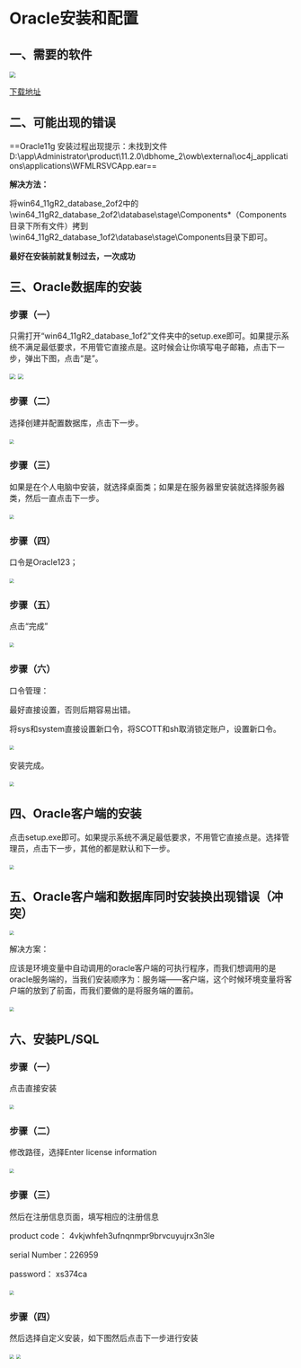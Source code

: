 # Oracle安装和配置

## 一、需要的软件

<img src="https://oafz-draw-bed.oss-cn-beijing.aliyuncs.com/img/Oracle1.jpg" style="zoom: 67%;" />

[下载地址](https://www.oracle.com/database/technologies/oracle-database-software-downloads.html)

## 二、可能出现的错误

==Oracle11g 安装过程出现提示：未找到文件 D:\app\Administrator\product\11.2.0\dbhome_2\owb\external\oc4j_applications\applications\WFMLRSVCApp.ear==

**解决方法：**

将win64_11gR2_database_2of2中的\win64_11gR2_database_2of2\database\stage\Components\*（Components目录下所有文件）拷到\win64_11gR2_database_1of2\database\stage\Components目录下即可。

**最好在安装前就复制过去，一次成功**

## 三、Oracle数据库的安装

### 步骤（一）

只需打开“win64_11gR2_database_1of2”文件夹中的setup.exe即可。如果提示系统不满足最低要求，不用管它直接点是。这时候会让你填写电子邮箱，点击下一步，弹出下图，点击“是”。

<img src="https://oafz-draw-bed.oss-cn-beijing.aliyuncs.com/img/Oracle2.jpg" style="zoom:67%;" />

 <img src="https://oafz-draw-bed.oss-cn-beijing.aliyuncs.com/img/Oracle3.jpg" style="zoom:67%;" />

### 步骤（二）

选择创建并配置数据库，点击下一步。

​    <img src="https://oafz-draw-bed.oss-cn-beijing.aliyuncs.com/img/Oracle4.jpg" style="zoom:50%;" />

### 步骤（三）

如果是在个人电脑中安装，就选择桌面类；如果是在服务器里安装就选择服务器类，然后一直点击下一步。

​    <img src="https://oafz-draw-bed.oss-cn-beijing.aliyuncs.com/img/Oracle5.jpg" style="zoom:50%"/>

### 步骤（四）

口令是Oracle123；

​      <img src="https://oafz-draw-bed.oss-cn-beijing.aliyuncs.com/img/Oracle6.jpg" style="zoom:50%"/>

### 步骤（五）

点击“完成”

​      <img src="https://oafz-draw-bed.oss-cn-beijing.aliyuncs.com/img/Oracle7.jpg" style="zoom:50%"/>

### 步骤（六）

口令管理：

最好直接设置，否则后期容易出错。

将sys和system直接设置新口令，将SCOTT和sh取消锁定账户，设置新口令。

​      <img src="https://oafz-draw-bed.oss-cn-beijing.aliyuncs.com/img/Oracle8.jpg" style="zoom:50%"/>

安装完成。

​      <img src="https://oafz-draw-bed.oss-cn-beijing.aliyuncs.com/img/Oracle9.jpg" style="zoom:50%"/>

## 四、Oracle客户端的安装

点击setup.exe即可。如果提示系统不满足最低要求，不用管它直接点是。选择管理员，点击下一步，其他的都是默认和下一步。

​    <img src="https://oafz-draw-bed.oss-cn-beijing.aliyuncs.com/img/Oracle10.jpg" style="zoom:50%"/>

## 五、Oracle客户端和数据库同时安装换出现错误（冲突）

   <img src="https://oafz-draw-bed.oss-cn-beijing.aliyuncs.com/img/Oracle11.jpg" style="zoom:50%"/>

解决方案：

应该是环境变量中自动调用的oracle客户端的可执行程序，而我们想调用的是oracle服务端的，当我们安装顺序为：服务端——客户端，这个时候环境变量将客户端的放到了前面，而我们要做的是将服务端的置前。

​      <img src="https://oafz-draw-bed.oss-cn-beijing.aliyuncs.com/img/Oracle12.jpg" style="zoom:50%"/>

## 六、安装PL/SQL

### 步骤（一）

点击直接安装

​     <img src="https://oafz-draw-bed.oss-cn-beijing.aliyuncs.com/img/Oracle13.jpg" style="zoom:50%"/>

### 步骤（二）

修改路径，选择Enter license information

​      <img src="https://oafz-draw-bed.oss-cn-beijing.aliyuncs.com/img/Oracle14.jpg" style="zoom:50%"/>

### 步骤（三）

然后在注册信息页面，填写相应的注册信息 

product code： 4vkjwhfeh3ufnqnmpr9brvcuyujrx3n3le

serial Number：226959

password： xs374ca

​    <img src="https://oafz-draw-bed.oss-cn-beijing.aliyuncs.com/img/Oracle15.jpg" style="zoom:50%"/>

### 步骤（四）

然后选择自定义安装，如下图然后点击下一步进行安装

  <img src="https://oafz-draw-bed.oss-cn-beijing.aliyuncs.com/img/Oracle16.jpg" style="zoom:50%"/>

   <img src="https://oafz-draw-bed.oss-cn-beijing.aliyuncs.com/img/Oracle17.jpg" style="zoom:50%"/>